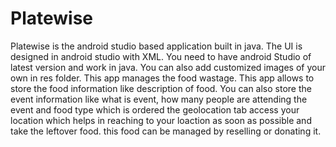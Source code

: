# Platewise
Platewise is the android studio based application built in java. The UI is designed in android studio with XML. You need to have android Studio of latest version and work in java. You can also add customized images of your own in res folder.
This app manages the food wastage. This app allows to store the food information like description of food.
You can also store the event information like what is event, how many people are attending the event and food type which is ordered
the geolocation tab access your location which helps in reaching to your loaction as soon as possible and take the leftover food.
this food can be managed by reselling or donating it.
